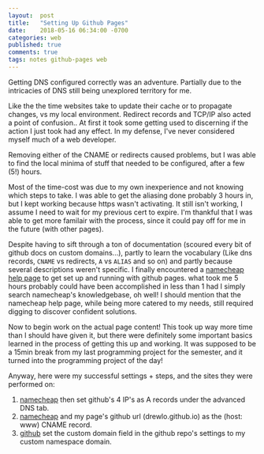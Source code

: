 ```yaml
---
layout:  post
title:   "Setting Up Github Pages"
date:    2018-05-16 06:34:00 -0700
categories: web
published: true
comments: true
tags: notes github-pages web
---
```


Getting DNS configured correctly was an adventure. 
Partially due to the intricacies of DNS still being unexplored territory for me.

Like the the time websites take to update their cache or to propagate changes, vs my local environment. 
Redirect records and TCP/IP also acted a point of confusion.. 
At first it took some getting used to discerning if the action I just took had any effect. 
In my defense, I've never considered myself much of a web developer.

Removing either of the CNAME or redirects caused problems, but I was able to find the local minima of stuff that needed to be configured, after a few (5!) hours. 

Most of the time-cost was due to my own inexperience and not knowing which steps to take.
I was able to get the aliasing done probably 3 hours in, but I kept working because https wasn't activating.
It still isn't working, I assume I need to wait for my previous cert to expire.
I'm thankful that I was able to get more familair with the process, since it could pay off for me in the future (with other pages).

Despite having to sift through a ton of documentation (scoured every bit of github docs on custom domains...), partly to learn the vocabulary (Like dns records, `CNAME` vs redirects, `A` vs `ALIAS` and so on) and partly because several descriptions weren't specific. 
I finally encountered a [namecheap help page][nc-gh-setup] to get set up and running with github pages. what took me 5 hours probably could have been accomplished in less than 1 had I simply search namecheap's knowledgebase, oh well! 
I should mention that the namecheap help page, while being more catered to my needs, still required digging to discover confident solutions. 

Now to begin work on the actual page content! 
This took up way more time than I should have given it, but there were definitely some important basics learned in the process of getting this up and working. 
It was supposed to be a 15min break from my last programming project for the semester, and it turned into the programming project of the day!

Anyway, here were my successful settings + steps, and the sites they were performed on:
1. [namecheap][namecheap] then set github's 4 IP's as A records under the advanced DNS tab.
2. [namecheap][namecheap] and my page's github url (drewlo.github.io) as the (host: www) CNAME record.
3. [github][github] set the custom domain field in the github repo's settings to my custom namespace domain.

[nc-gh-setup]: https:https://www.namecheap.com/support/knowledgebase/article.aspx/9645/2208/how-do-i-link-my-domain-to-github-pages
[namecheap]: https://www.namecheap.com/
[github]: https://github.com/
